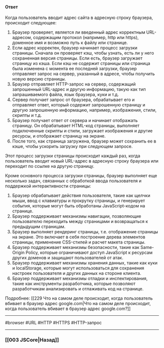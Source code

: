 #### Ответ

Когда пользователь вводит адрес сайта в адресную строку браузера, происходит следующее:

1. Браузер проверяет, является ли введенный адрес корректным URL-адресом, содержащим протокол (например, http или https), доменное имя и возможно путь к файлу или странице.
2. Если адрес корректен, браузер начинает процесс загрузки страницы. Сначала он проверяет кэш, чтобы узнать, есть ли у него сохраненная версия страницы. Если есть, браузер загружает страницу из кэша. Если кэш не содержит страницы или страница была изменена с момента ее последней загрузки, браузер отправляет запрос на сервер, указанный в адресе, чтобы получить новую версию страницы.
3. Браузер отправляет HTTP-запрос на сервер, содержащий запрошенный URL-адрес и другую информацию, такую как тип запрашиваемого файла, язык браузера, куки и т.д.
4. Сервер получает запрос от браузера, обрабатывает его и отправляет ответ, который содержит запрошенную страницу и другую запрошенную информацию, например, изображения, стили, скрипты и т.д.
5. Браузер получает ответ от сервера и начинает отображать страницу. Он обрабатывает HTML-код страницы, выполняет подключенные скрипты и стили, загружает изображения и другие ресурсы, и отображает страницу на экране.
6. После того, как страница загружена, браузер может сохранить ее в кэше, чтобы ускорить загрузку при следующем запросе.

Этот процесс загрузки страницы происходит каждый раз, когда пользователь вводит новый URL-адрес в адресную строку браузера или переходит по ссылке на другую страницу.

Кроме основного процесса загрузки страницы, браузер выполняет еще несколько задач, связанных с обработкой ввода пользователя и поддержкой интерактивности страницы:

1. Браузер обрабатывает действия пользователя, такие как щелчки мыши, ввод с клавиатуры и прокрутку страницы, и генерирует события, которые могут быть обработаны JavaScript-кодом на странице.
2. Браузер поддерживает механизмы навигации, позволяющие пользователю переходить между страницами и возвращаться к предыдущим страницам.
3. Браузер выполняет рендеринг страницы, т.е. отображение страницы на экране. Это включает в себя построение дерева элементов страницы, применение CSS-стилей и расчет макета страницы.
4. Браузер поддерживает механизмы безопасности, такие как Same-Origin Policy, которые ограничивают доступ JavaScript к ресурсам других доменов и защищают пользователей от атак.
5. Браузер поддерживает механизмы хранения данных, такие как куки и localStorage, которые могут использоваться для сохранения настроек пользователя и других данных на стороне клиента.
6. Браузер поддерживает механизмы отладки и инспектирования, такие как инструменты разработчика, которые позволяют разработчикам анализировать и отлаживать код на странице.

Подробнее: [[229 Что на самом деле происходит, когда пользователь вбивает в браузер адрес google.com|Что на самом деле происходит, когда пользователь вбивает в браузер адрес google.com?]]

___
  #browser #URL #HTTP #HTTPS #HTTP-запрос 

___

### [[003 JSCore|Назад]]

